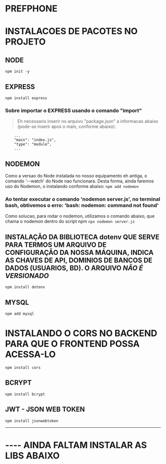 # PREFPHONE

# INSTALACOES DE PACOTES NO PROJETO

## NODE
`npm init -y`

## EXPRESS
`npm install express`

### Sobre importar o EXPRESS usando o comando "import"
> Eh necessario inserir no arquivo "package.json" a informacao abaixo (pode-se inserir apos o main, conforme abaixo):
```
    ...
    "main": "index.js",
    "type": "module",
    ...
```

## NODEMON 
Como a versao do Node instalada no nosso equipamento eh antiga, o comando '--watch' do Node nao funcionara. Desta forma, ainda faremos uso do Nodemon, o instalando conforme abaixo:
`npm add nodemon`
### Ao tentar executar o comando 'nodemon server.js', no terminal bash, obtivemos o erro: 'bash: nodemon: command not found'
Como solucao, para rodar o nodemon, utilizamos o comando abaixo, que chama o nodemon dentro do script npm
`npx nodemon server.js`

## INSTALAÇÃO DA BIBLIOTECA __dotenv__ QUE SERVE PARA TERMOS UM ARQUIVO DE CONFIGURAÇÃO DA NOSSA MÁQUINA, INDICA AS CHAVES DE API, DOMINIOS DE BANCOS DE DADOS (USUARIOS, BD). O ARQUIVO *NÃO É VERSIONADO*
`npm install dotenv`

## MYSQL
`npm add mysql`

# INSTALANDO O CORS NO BACKEND PARA QUE O FRONTEND POSSA ACESSA-LO
`npm install cors`

## BCRYPT
`npm install bcrypt`

## JWT - JSON WEB TOKEN
`npm install jsonwebtoken`
***

# ---- AINDA FALTAM INSTALAR AS LIBS ABAIXO